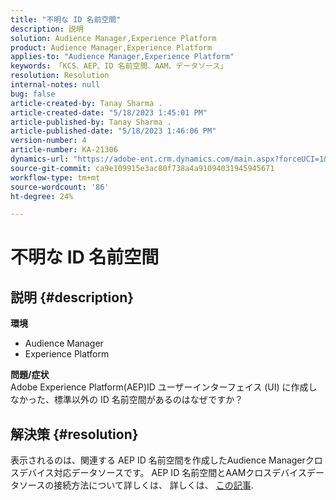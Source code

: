 ```yaml
---
title: "不明な ID 名前空間"
description: 説明
solution: Audience Manager,Experience Platform
product: Audience Manager,Experience Platform
applies-to: "Audience Manager,Experience Platform"
keywords: 「KCS、AEP、ID 名前空間、AAM、データソース」
resolution: Resolution
internal-notes: null
bug: false
article-created-by: Tanay Sharma .
article-created-date: "5/18/2023 1:45:01 PM"
article-published-by: Tanay Sharma .
article-published-date: "5/18/2023 1:46:06 PM"
version-number: 4
article-number: KA-21306
dynamics-url: "https://adobe-ent.crm.dynamics.com/main.aspx?forceUCI=1&pagetype=entityrecord&etn=knowledgearticle&id=0d534b2f-82f5-ed11-8848-6045bd006268"
source-git-commit: ca9e109915e3ac80f738a4a91094031945945671
workflow-type: tm+mt
source-wordcount: '86'
ht-degree: 24%

---
```


# 不明な ID 名前空間

## 説明 {#description}

<b>環境</b>
- Audience Manager
- Experience Platform




<b>問題/症状</b>
<br>Adobe Experience Platform(AEP)ID ユーザーインターフェイス (UI) に作成しなかった、標準以外の ID 名前空間があるのはなぜですか？<br>

## 解決策 {#resolution}


表示されるのは、関連する AEP ID 名前空間を作成したAudience Managerクロスデバイス対応データソースです。 AEP ID 名前空間とAAMクロスデバイスデータソースの接続方法について詳しくは、 詳しくは、 [この記事](https://experienceleague.adobe.com/docs/experience-cloud-kcs/kbarticles/KA-21305.html?lang=ja).
